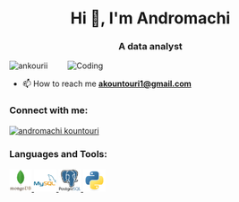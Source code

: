<h1 align="center">Hi 👋, I'm Andromachi</h1>
<h3 align="center">A data analyst</h3>
<img align="right" alt="Coding" width="400" src="https://miro.medium.com/v2/resize:fit:750/format:webp/0*Khfym9hgeyxVpZS_.gif">

<p align="left"> <img src="https://komarev.com/ghpvc/?username=ankourii&label=Profile%20views&color=0e75b6&style=flat" alt="ankourii" /> </p>

- 📫 How to reach me **akountouri1@gmail.com**

<h3 align="left">Connect with me:</h3>
<p align="left">
  <a href="https://www.linkedin.com/in/andromachi-kountouri-40b635a2/" target="_blank">
    <img align="center" src="https://raw.githubusercontent.com/rahuldkjain/github-profile-readme-generator/master/src/images/icons/Social/linked-in-alt.svg" alt="andromachi kountouri" height="30" width="40" />
  </a>
</p>


<h3 align="left">Languages and Tools:</h3>
<p align="left"> <a href="https://www.mongodb.com/" target="_blank" rel="noreferrer"> <img src="https://raw.githubusercontent.com/devicons/devicon/master/icons/mongodb/mongodb-original-wordmark.svg" alt="mongodb" width="40" height="40"/> </a> <a href="https://www.mysql.com/" target="_blank" rel="noreferrer"> <img src="https://raw.githubusercontent.com/devicons/devicon/master/icons/mysql/mysql-original-wordmark.svg" alt="mysql" width="40" height="40"/> </a> <a href="https://www.postgresql.org" target="_blank" rel="noreferrer"> <img src="https://raw.githubusercontent.com/devicons/devicon/master/icons/postgresql/postgresql-original-wordmark.svg" alt="postgresql" width="40" height="40"/> </a> <a href="https://www.python.org" target="_blank" rel="noreferrer"> <img src="https://raw.githubusercontent.com/devicons/devicon/master/icons/python/python-original.svg" alt="python" width="40" height="40"/> </a> </p>
